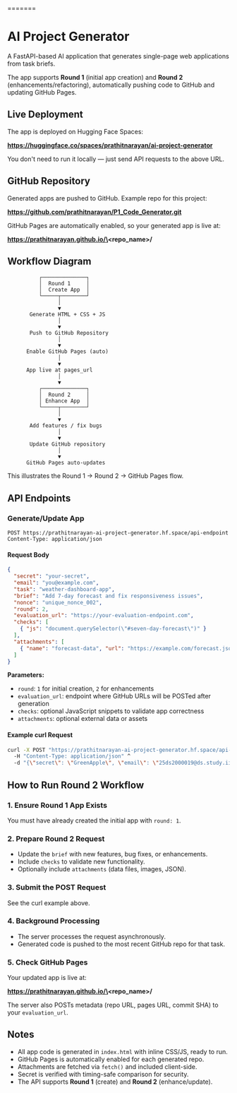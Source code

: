 =======
# AI Project Generator

A FastAPI-based AI application that generates single-page web applications from task briefs.

The app supports **Round 1** (initial app creation) and **Round 2** (enhancements/refactoring), automatically pushing code to GitHub and updating GitHub Pages.

## Live Deployment

The app is deployed on Hugging Face Spaces:

**https://huggingface.co/spaces/prathitnarayan/ai-project-generator**

You don't need to run it locally — just send API requests to the above URL.

## GitHub Repository

Generated apps are pushed to GitHub. Example repo for this project:

**https://github.com/prathitnarayan/P1_Code_Generator.git**

GitHub Pages are automatically enabled, so your generated app is live at:

**https://prathitnarayan.github.io/\<repo_name\>/**

## Workflow Diagram

```
          ┌──────────────┐
          │  Round 1     │
          │  Create App  │
          └─────┬────────┘
                │
                ▼
       Generate HTML + CSS + JS
                │
                ▼
       Push to GitHub Repository
                │
                ▼
      Enable GitHub Pages (auto)
                │
                ▼
      App live at pages_url
                │
                ▼
          ┌──────────────┐
          │  Round 2     │
          │ Enhance App  │
          └─────┬────────┘
                │
                ▼
       Add features / fix bugs
                │
                ▼
       Update GitHub repository
                │
                ▼
      GitHub Pages auto-updates
```

This illustrates the Round 1 → Round 2 → GitHub Pages flow.

##  API Endpoints

### Generate/Update App

```http
POST https://prathitnarayan-ai-project-generator.hf.space/api-endpoint
Content-Type: application/json
```

#### Request Body

```json
{
  "secret": "your-secret",
  "email": "you@example.com",
  "task": "weather-dashboard-app",
  "brief": "Add 7-day forecast and fix responsiveness issues",
  "nonce": "unique_nonce_002",
  "round": 2,
  "evaluation_url": "https://your-evaluation-endpoint.com",
  "checks": [
    { "js": "document.querySelector(\"#seven-day-forecast\")" }
  ],
  "attachments": [
    { "name": "forecast-data", "url": "https://example.com/forecast.json" }
  ]
}
```

**Parameters:**

- `round`: `1` for initial creation, `2` for enhancements
- `evaluation_url`: endpoint where GitHub URLs will be POSTed after generation
- `checks`: optional JavaScript snippets to validate app correctness
- `attachments`: optional external data or assets

#### Example curl Request

```bash
curl -X POST "https://prathitnarayan-ai-project-generator.hf.space/api-endpoint" ^
  -H "Content-Type: application/json" ^
  -d "{\"secret\": \"GreenApple\", \"email\": \"25ds2000019@ds.study.iitm.ac.in\", \"task\": \"weather-dashboard-app\", \"brief\": \"Generate a responsive weather dashboard app with city search, temperature, humidity, and weather icons.\", \"nonce\": \"unique_nonce_001\", \"round\": 1, \"evaluation_url\": \"https://webhook.site/your-real-endpoint-id\"}"

```

## How to Run Round 2 Workflow

### 1. Ensure Round 1 App Exists

You must have already created the initial app with `round: 1`.

### 2. Prepare Round 2 Request

- Update the `brief` with new features, bug fixes, or enhancements.
- Include `checks` to validate new functionality.
- Optionally include `attachments` (data files, images, JSON).

### 3. Submit the POST Request

See the curl example above.

### 4. Background Processing

- The server processes the request asynchronously.
- Generated code is pushed to the most recent GitHub repo for that task.

### 5. Check GitHub Pages

Your updated app is live at:

**https://prathitnarayan.github.io/\<repo_name\>/**

The server also POSTs metadata (repo URL, pages URL, commit SHA) to your `evaluation_url`.

## Notes

- All app code is generated in `index.html` with inline CSS/JS, ready to run.
- GitHub Pages is automatically enabled for each generated repo.
- Attachments are fetched via `fetch()` and included client-side.
- Secret is verified with timing-safe comparison for security.
- The API supports **Round 1** (create) and **Round 2** (enhance/update).








